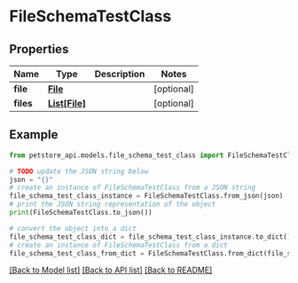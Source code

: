 # FileSchemaTestClass


## Properties

Name | Type | Description | Notes
------------ | ------------- | ------------- | -------------
**file** | [**File**](File.md) |  | [optional] 
**files** | [**List[File]**](File.md) |  | [optional] 

## Example

```python
from petstore_api.models.file_schema_test_class import FileSchemaTestClass

# TODO update the JSON string below
json = "{}"
# create an instance of FileSchemaTestClass from a JSON string
file_schema_test_class_instance = FileSchemaTestClass.from_json(json)
# print the JSON string representation of the object
print(FileSchemaTestClass.to_json())

# convert the object into a dict
file_schema_test_class_dict = file_schema_test_class_instance.to_dict()
# create an instance of FileSchemaTestClass from a dict
file_schema_test_class_from_dict = FileSchemaTestClass.from_dict(file_schema_test_class_dict)
```
[[Back to Model list]](../README.md#documentation-for-models) [[Back to API list]](../README.md#documentation-for-api-endpoints) [[Back to README]](../README.md)


